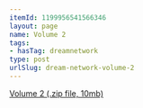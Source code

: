 ```yaml
---
itemId: 1199956541566346
layout: page
name: Volume 2
tags:
- hasTag: dreamnetwork
type: post
urlSlug: dream-network-volume-2
---
```

<a href="files/Volume_2.zip" download>Volume 2 (.zip file, 10mb)</a>